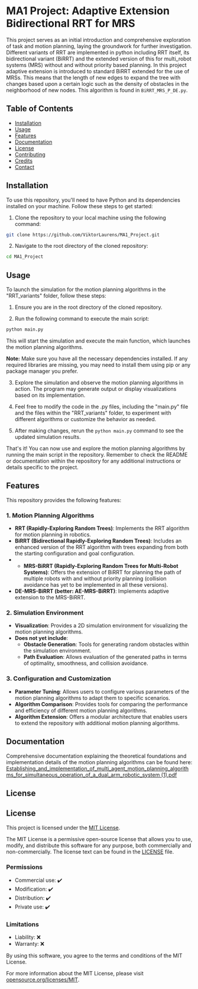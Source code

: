 # MA1 Project: Adaptive Extension Bidirectional RRT for MRS

This project serves as an initial introduction and comprehensive exploration of task and motion planning, laying the groundwork for further investigation. Different variants of RRT are implemented in python including RRT itself, its bidirectional variant (BiRRT) and the extended version of this for multi_robot systems (MRS) without and without priority based planning. In this project adaptive extension is introduced to standard BiRRT extended for the use of MRSs. This means that the length of new edges to expand the tree with changes based upon a certain logic such as the density of obstacles in the neighborhood of new nodes. This algorithm is found in ```BiRRT_MRS_P_DE.py```. 

## Table of Contents
- [Installation](#installation)
- [Usage](#usage)
- [Features](#features)
- [Documentation](#documentation)
- [License](#license)
- [Contributing](#contributing)
- [Credits](#credits)
- [Contact](#contact)

## Installation 

To use this repository, you'll need to have Python and its dependencies installed on your machine. Follow these steps to get started:

1. Clone the repository to your local machine using the following command:
```bash
git clone https://github.com/ViktorLaurens/MA1_Project.git
```

2. Navigate to the root directory of the cloned repository:
```bash
cd MA1_Project
```

## Usage

To launch the simulation for the motion planning algorithms in the "RRT_variants" folder, follow these steps:

1. Ensure you are in the root directory of the cloned repository.

2. Run the following command to execute the main script:
```bash
python main.py
```

This will start the simulation and execute the main function, which launches the motion planning algorithms.

**Note:** Make sure you have all the necessary dependencies installed. If any required libraries are missing, you may need to install them using pip or any package manager you prefer.

3. Explore the simulation and observe the motion planning algorithms in action. The program may generate output or display visualizations based on its implementation.

4. Feel free to modify the code in the .py files, including the "main.py" file and the files within the "RRT_variants" folder, to experiment with different algorithms or customize the behavior as needed.

5. After making changes, rerun the `python main.py` command to see the updated simulation results.

That's it! You can now use and explore the motion planning algorithms by running the main script in the repository. Remember to check the README or documentation within the repository for any additional instructions or details specific to the project.

## Features

This repository provides the following features:

### 1. Motion Planning Algorithms
- **RRT (Rapidly-Exploring Random Trees)**: Implements the RRT algorithm for motion planning in robotics.
- **BiRRT (Bidirectional Rapidly-Exploring Random Trees)**: Includes an enhanced version of the RRT algorithm with trees expanding from both the starting configuration and goal configuration.
- - **MRS-BiRRT (Rapidly-Exploring Random Trees for Multi-Robot Systems)**: Offers the extension of BiRRT for planning the path of multiple robots with and without priority planning (collision avoidance has yet to be implemented in all these versions). 
- **DE-MRS-BiRRT (better: AE-MRS-BiRRT)**: Implements adaptive extension to the MRS-BiRRT.

### 2. Simulation Environment
- **Visualization**: Provides a 2D simulation environment for visualizing the motion planning algorithms.
- **Does not yet include**: 
  - **Obstacle Generation**: Tools for generating random obstacles within the simulation environment.
  - **Path Evaluation**: Allows evaluation of the generated paths in terms of optimality, smoothness, and collision avoidance.

### 3. Configuration and Customization
- **Parameter Tuning**: Allows users to configure various parameters of the motion planning algorithms to adapt them to specific scenarios.
- **Algorithm Comparison**: Provides tools for comparing the performance and efficiency of different motion planning algorithms.
- **Algorithm Extension**: Offers a modular architecture that enables users to extend the repository with additional motion planning algorithms.

## Documentation

Comprehensive documentation explaining the theoretical foundations and implementation details of the motion planning algorithms can be found here: 
[Establishing_and_implementation_of_multi_agent_motion_planning_algorithms_for_simultaneous_operation_of_a_dual_arm_robotic_system (1).pdf](https://github.com/ViktorLaurens/MA1_Project/files/11470049/Establishing_and_implementation_of_multi_agent_motion_planning_algorithms_for_simultaneous_operation_of_a_dual_arm_robotic_system.1.pdf)

## License

## License

This project is licensed under the [MIT License](LICENSE).

The MIT License is a permissive open-source license that allows you to use, modify, and distribute this software for any purpose, both commercially and non-commercially. The license text can be found in the [LICENSE](LICENSE) file.

### Permissions
- Commercial use: ✔️
- Modification: ✔️
- Distribution: ✔️
- Private use: ✔️

### Limitations
- Liability: ❌
- Warranty: ❌

By using this software, you agree to the terms and conditions of the MIT License.

For more information about the MIT License, please visit [opensource.org/licenses/MIT](https://opensource.org/licenses/MIT).
